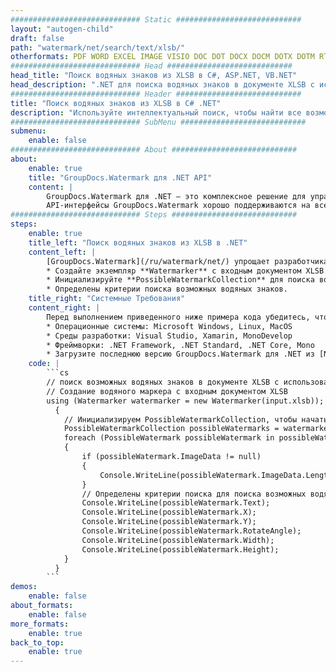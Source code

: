 ```yaml
---
############################# Static ############################
layout: "autogen-child"
draft: false
path: "watermark/net/search/text/xlsb/"
otherformats: PDF WORD EXCEL IMAGE VISIO DOC DOT DOCX DOCM DOTX DOTM RTF TXT XLSX XLSM XLTM XLT XLTX XLS XLAM SXC PPTX PPTM PPSX PPSM POTM POT POTX PPT PPS ODT BMP GIF JPEG JP2 PNG TIFF WEBP VSD VDX VSDX VSTX VSX VSSX VSDM VSSM VSTM VTX VDW VSS VST
############################# Head ############################
head_title: "Поиск водяных знаков из XLSB в C#, ASP.NET, VB.NET"
head_description: ".NET для поиска водяных знаков в документе XLSB с использованием функций интеллектуального поиска в приложениях C#, ASP.NET, VB.NET и .NET Core с использованием API-интерфейсов GroupDocs.Watermark для .NET."
############################# Header ############################
title: "Поиск водяных знаков из XLSB в C# .NET"
description: "Используйте интеллектуальный поиск, чтобы найти все возможные водяные знаки из файла XLSB в приложениях C#, ASP.NET, VB.NET и .NET Core. Определите критерии поиска на основе текста, регулярных выражений (RegEx), изображений, гиперссылок, символов и различных объектов поиска, чтобы найти водяные знаки на всех или определенных страницах исходного документа."
############################# SubMenu ############################
submenu:
    enable: false
############################# About ############################
about:
    enable: true
    title: "GroupDocs.Watermark для .NET API"
    content: |
        GroupDocs.Watermark для .NET — это комплексное решение для управления водяными знаками для приложений .NET. Разработчики могут быстро выполнять такие операции с водяными знаками, как; добавлять, редактировать, искать и удалять различные типы водяных знаков в документах всех популярных форматов файлов. Он поддерживает работу с текстовыми и графическими водяными знаками в различных документах, включая PDF, Microsoft Word, Excel, PowerPoint, Visio, электронную почту и форматы изображений.
        API-интерфейсы GroupDocs.Watermark хорошо поддерживаются на всех основных операционных системах и платформах, включая .NET Framework, .NET Standard, .NET Core, Mono и Xamarin.
############################# Steps ############################
steps:
    enable: true
    title_left: "Поиск водяных знаков из XLSB в .NET"
    content_left: |
        [GroupDocs.Watermark](/ru/watermark/net/) упрощает разработчикам .NET интеллектуальный поиск водяных знаков в своих приложениях, выполняя несколько простых шагов.
        * Создайте экземпляр **Watermarker** с входным документом XLSB.
        * Инициализируйте **PossibleWatermarkCollection** для поиска водяных знаков.
        * Определены критерии поиска возможных водяных знаков.
    title_right: "Системные Требования"
    content_right: |
        Перед выполнением приведенного ниже примера кода убедитесь, что в вашей системе установлены следующие предварительные компоненты.
        * Операционные системы: Microsoft Windows, Linux, MacOS
        * Среды разработки: Visual Studio, Xamarin, MonoDevelop
        * Фреймворки: .NET Framework, .NET Standard, .NET Core, Mono
        * Загрузите последнюю версию GroupDocs.Watermark для .NET из [NuGet](https://www.nuget.org/packages/GroupDocs.Watermark).
    code: |
        ```cs
        // поиск возможных водяных знаков в документе XLSB с использованием C#, ASP.NET, VB.NET и .NET Core.
        // Создание водяного маркера с входным документом XLSB
        using (Watermarker watermarker = new Watermarker(input.xlsb));
          {
            // Инициализируем PossibleWatermarkCollection, чтобы начать поиск водяных знаков
            PossibleWatermarkCollection possibleWatermarks = watermarker.Search();
            foreach (PossibleWatermark possibleWatermark in possibleWatermarks)
            {
                if (possibleWatermark.ImageData != null)
                {
                    Console.WriteLine(possibleWatermark.ImageData.Length);
                }
                // Определены критерии поиска для поиска возможных водяных знаков
                Console.WriteLine(possibleWatermark.Text);
                Console.WriteLine(possibleWatermark.X);
                Console.WriteLine(possibleWatermark.Y);
                Console.WriteLine(possibleWatermark.RotateAngle);
                Console.WriteLine(possibleWatermark.Width);
                Console.WriteLine(possibleWatermark.Height);
            }
          }
        ```        
demos:
    enable: false
about_formats:
    enable: false
more_formats:
    enable: true
back_to_top:
    enable: true
---
```

